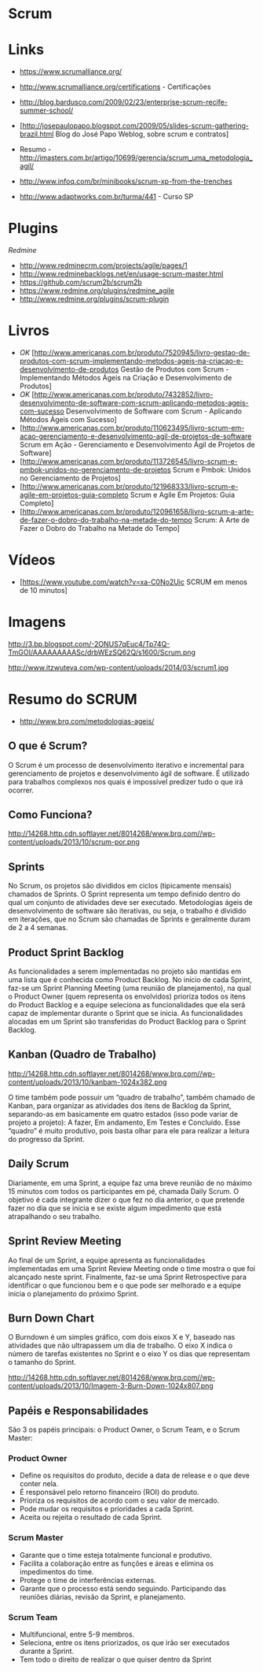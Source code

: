 # Scrum 

# Links

* https://www.scrumalliance.org/
 * http://www.scrumalliance.org/certifications - Certificações


* http://blog.bardusco.com/2009/02/23/enterprise-scrum-recife-summer-school/
* [http://josepaulopapo.blogspot.com/2009/05/slides-scrum-gathering-brazil.html Blog do José Papo Weblog, sobre scrum e contratos]
* Resumo - http://imasters.com.br/artigo/10699/gerencia/scrum_uma_metodologia_agil/
* http://www.infoq.com/br/minibooks/scrum-xp-from-the-trenches
* http://www.adaptworks.com.br/turma/441 - Curso SP


# Plugins

*Redmine*
* http://www.redminecrm.com/projects/agile/pages/1
* http://www.redminebacklogs.net/en/usage-scrum-master.html
* https://github.com/scrum2b/scrum2b
* https://www.redmine.org/plugins/redmine_agile
* http://www.redmine.org/plugins/scrum-plugin

# Livros

* *OK* [http://www.americanas.com.br/produto/7520945/livro-gestao-de-produtos-com-scrum-implementando-metodos-ageis-na-criacao-e-desenvolvimento-de-produtos Gestão de Produtos com Scrum - Implementando Métodos Ágeis na Criação e Desenvolvimento de Produtos]
* *OK* [http://www.americanas.com.br/produto/7432852/livro-desenvolvimento-de-software-com-scrum-aplicando-metodos-ageis-com-sucesso Desenvolvimento de Software com Scrum - Aplicando Métodos Ágeis com Sucesso]
* [http://www.americanas.com.br/produto/110623495/livro-scrum-em-acao-gerenciamento-e-desenvolvimento-agil-de-projetos-de-software Scrum em Ação - Gerenciamento e Desenvolvimento Ágil de Projetos de Software]
* [http://www.americanas.com.br/produto/113726545/livro-scrum-e-pmbok-unidos-no-gerenciamento-de-projetos Scrum e Pmbok: Unidos no Gerenciamento de Projetos]
* [http://www.americanas.com.br/produto/121968333/livro-scrum-e-agile-em-projetos-guia-completo Scrum e Agile Em Projetos: Guia Completo]
* [http://www.americanas.com.br/produto/120961658/livro-scrum-a-arte-de-fazer-o-dobro-do-trabalho-na-metade-do-tempo Scrum: A Arte de Fazer o Dobro do Trabalho na Metade do Tempo]

# Vídeos

* [https://www.youtube.com/watch?v=xa-C0No2Uic SCRUM em menos de 10 minutos]



# Imagens


http://3.bp.blogspot.com/-2ONUS7qEuc4/Tp74Q-TmGOI/AAAAAAAAASc/drbWEzSQ62Q/s1600/Scrum.png


http://www.itzwuteva.com/wp-content/uploads/2014/03/scrum1.jpg

# Resumo do SCRUM

* http://www.brq.com/metodologias-ageis/



## O que é Scrum?

O Scrum é um processo de desenvolvimento iterativo e incremental para gerenciamento de projetos e desenvolvimento ágil de software. É utilizado para trabalhos complexos nos quais é impossível predizer tudo o que irá ocorrer.


## Como Funciona?

http://14268.http.cdn.softlayer.net/8014268/www.brq.com//wp-content/uploads/2013/10/scrum-por.png


## Sprints

No Scrum, os projetos são divididos em ciclos (tipicamente mensais) chamados de Sprints. O Sprint representa um tempo definido dentro do qual um conjunto de atividades deve ser executado. Metodologias ágeis de desenvolvimento de software são iterativas, ou seja, o trabalho é dividido em iterações, que no Scrum são chamadas de Sprints e geralmente duram de 2 a 4 semanas.



## Product Sprint Backlog

As funcionalidades a serem implementadas no projeto são mantidas em uma lista que é conhecida como Product Backlog. No início de cada Sprint, faz-se um Sprint Planning Meeting (uma reunião de planejamento), na qual o Product Owner (quem representa os envolvidos) prioriza todos os itens do Product Backlog e a equipe seleciona as funcionalidades que ela será capaz de implementar durante o Sprint que se inicia. As funcionalidades alocadas em um Sprint são transferidas do Product Backlog para o Sprint Backlog.



## Kanban (Quadro de Trabalho)

http://14268.http.cdn.softlayer.net/8014268/www.brq.com//wp-content/uploads/2013/10/kanbam-1024x382.png


O time também pode possuir um “quadro de trabalho”, também chamado de Kanban, para organizar as atividades dos itens de Backlog da Sprint, separando-as em basicamente em quatro estados (isso pode variar de projeto a projeto): A fazer, Em andamento, Em Testes e Concluído. Esse “quadro” é muito produtivo, pois basta olhar para ele para realizar a leitura do progresso da Sprint.



## Daily Scrum

Diariamente, em uma Sprint, a equipe faz uma breve reunião de no máximo 15 minutos com todos os participantes em pé, chamada Daily Scrum. O objetivo é cada integrante dizer o que fez no dia anterior, o que pretende fazer no dia que se inicia e se existe algum impedimento que está atrapalhando o seu trabalho.



## Sprint Review Meeting

Ao final de um Sprint, a equipe apresenta as funcionalidades implementadas em uma Sprint Review Meeting onde o time mostra o que foi alcançado neste sprint. Finalmente, faz-se uma Sprint Retrospective para identificar o que funcionou bem e o que pode ser melhorado e a equipe inicia o planejamento do próximo Sprint.



## Burn Down Chart

O Burndown é um simples gráfico, com dois eixos X e Y, baseado nas atividades que não ultrapassem um dia de trabalho. O eixo X indica o número de tarefas existentes no Sprint e o eixo Y os dias que representam o tamanho do Sprint.


http://14268.http.cdn.softlayer.net/8014268/www.brq.com//wp-content/uploads/2013/10/Imagem-3-Burn-Down-1024x807.png



## Papéis e Responsabilidades

São 3 os papéis principais: o Product Owner, o Scrum Team, e o Scrum Master:

### Product Owner

* Define os requisitos do produto, decide a data de release e o que deve conter nela.
* É responsável pelo retorno financeiro (ROI) do produto.
* Prioriza os requisitos de acordo com o seu valor de mercado.
* Pode mudar os requisitos e prioridades a cada Sprint.
* Aceita ou rejeita o resultado de cada Sprint.

### Scrum Master

* Garante que o time esteja totalmente funcional e produtivo.
* Facilita a colaboração entre as funções e áreas e elimina os impedimentos do time.
* Protege o time de interferências externas.
* Garante que o processo está sendo seguindo. Participando das reuniões diárias, revisão da Sprint, e planejamento.


### Scrum Team

* Multifuncional, entre 5-9 membros.
* Seleciona, entre os itens priorizados, os que irão ser executados durante a Sprint.
* Tem todo o direito de realizar o que quiser dentro da Sprint
